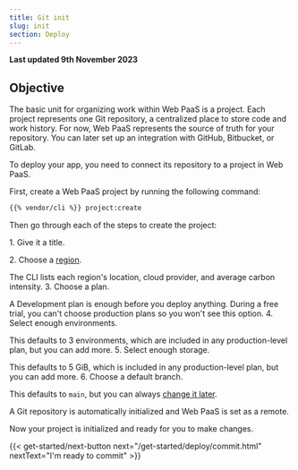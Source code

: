 ```yaml
---
title: Git init
slug: init
section: Deploy
---
```


**Last updated 9th November 2023**



## Objective  

The basic unit for organizing work within Web PaaS is a project.
Each project represents one Git repository, a centralized place to store code and work history.
For now, Web PaaS represents the source of truth for your repository.
You can later set up an integration with GitHub, Bitbucket, or GitLab.

To deploy your app, you need to connect its repository to a project in Web PaaS.

First, create a Web PaaS project by running the following command:

```bash
{{% vendor/cli %}} project:create
```

Then go through each of the steps to create the project:

1\. Give it a title.

2\. Choose a [region](../../development/development-regions).

   The CLI lists each region's location, cloud provider, and average carbon intensity.
3\. Choose a plan.

   A Development plan is enough before you deploy anything.
   During a free trial, you can't choose production plans so you won't see this option.
4\. Select enough environments.

   This defaults to 3 environments, which are included in any production-level plan, but you can add more.
5\. Select enough storage.

   This defaults to 5 GiB, which is included in any production-level plan, but you can add more.
6\. Choose a default branch.

   This defaults to `main`, but you can always [change it later](../../environments/environments-default-environment).

A Git repository is automatically initialized and Web PaaS is set as a remote.

Now your project is initialized and ready for you to make changes.

{{< get-started/next-button next="/get-started/deploy/commit.html" nextText="I'm ready to commit" >}}
